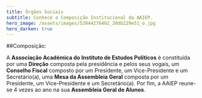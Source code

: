 ```yaml
---
title: Órgãos Sociais
subtitle: Conhece a Composição Institucional da AAIEP.
hero_image: /assets/images/52044276402_20db229e51_o.jpg
hero_darken: true
---
```


##Composição: 

A **Associação Académica do Instituto de Estudos Políticos** é constituída por uma **Direção** composta pela presidência e pelos seus vogais, um **Conselho Fiscal** composto por um Presidente, um Vice-Presidente e um Secretário(a), uma **Mesa da Assembleia Geral** composta por um Presidente, um Vice-Presidente e um Secretário(a). Por fim, a AAIEP reune-se 4 vezes ao ano na sua **Assembleia Geral de Alunos**. 